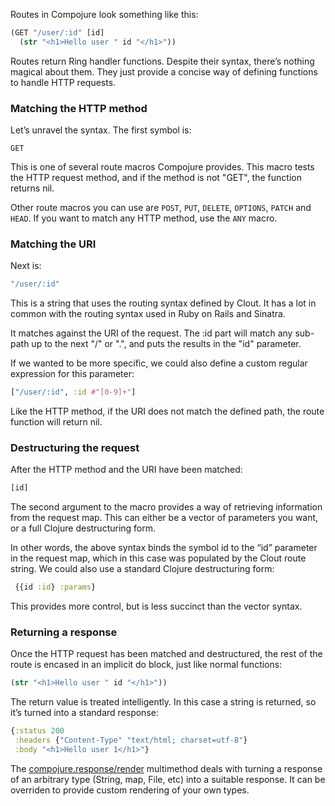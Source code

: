 Routes in Compojure look something like this:

```clojure
(GET "/user/:id" [id]
  (str "<h1>Hello user " id "</h1>"))
```

Routes return Ring handler functions. Despite their syntax, there’s nothing magical about them. They just provide a concise way of defining functions to handle HTTP requests.

### Matching the HTTP method

Let’s unravel the syntax. The first symbol is:

`GET`

This is one of several route macros Compojure provides. This macro tests the HTTP request method, and if the method is not "GET", the function returns nil.

Other route macros you can use are `POST`, `PUT`, `DELETE`, `OPTIONS`, `PATCH` and `HEAD`. If you want to match any HTTP method, use the `ANY` macro.

### Matching the URI

Next is:

```clojure
"/user/:id"
```

This is a string that uses the routing syntax defined by Clout. It has a lot in common with the routing syntax used in Ruby on Rails and Sinatra.

It matches against the URI of the request. The :id part will match any sub-path up to the next "/" or ".", and puts the results in the "id" parameter.

If we wanted to be more specific, we could also define a custom regular expression for this parameter:

```clojure
["/user/:id", :id #"[0-9]+"]
```

Like the HTTP method, if the URI does not match the defined path, the route function will return nil.

### Destructuring the request

After the HTTP method and the URI have been matched:

```clojure
[id]
```

The second argument to the macro provides a way of retrieving information from the request map. This can either be a vector of parameters you want, or a full Clojure destructuring form.

In other words, the above syntax binds the symbol id to the “id” parameter in the request map, which in this case was populated by the Clout route string. We could also use a standard Clojure destructuring form:

```clojure
 {{id :id} :params}
```

This provides more control, but is less succinct than the vector syntax.

### Returning a response

Once the HTTP request has been matched and destructured, the rest of the route is encased in an implicit do block, just like normal functions:

```clojure
(str "<h1>Hello user " id "</h1>"))
```

The return value is treated intelligently. In this case a string is returned, so it’s turned into a standard response:

```clojure
{:status 200
 :headers {"Content-Type" "text/html; charset=utf-8"}
 :body "<h1>Hello user 1</h1>"}
```

The [compojure.response/render](https://github.com/weavejester/compojure/blob/master/src/compojure/response.clj) multimethod deals with turning a response of an arbitrary type (String, map, File, etc) into a suitable response. It can be overriden to provide custom rendering of your own types.